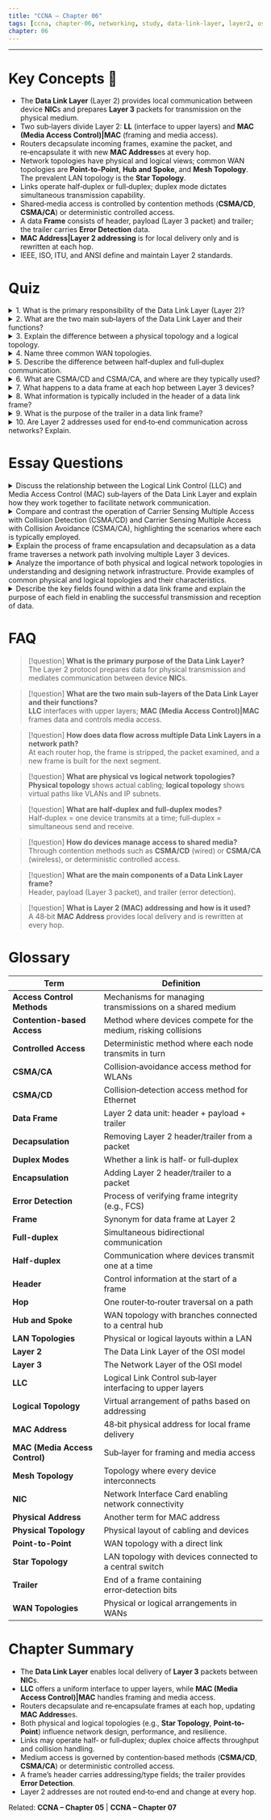 ```yaml
---
title: "CCNA – Chapter 06"
tags: [ccna, chapter-06, networking, study, data-link-layer, layer2, osi, topology, ethernet, wlan]
chapter: 06
---
```

---
# Key Concepts 🔑
- The <strong>Data Link Layer</strong> (Layer 2) provides local communication between device <strong>NIC</strong>s and prepares <strong>Layer 3</strong> packets for transmission on the physical medium.  
- Two sub‑layers divide Layer 2: <strong>LL</strong> (interface to upper layers) and <strong>MAC (Media Access Control)|MAC</strong> (framing and media access).  
- Routers decapsulate incoming frames, examine the packet, and re‑encapsulate it with new <strong>MAC Address</strong>es at every hop.  
- Network topologies have physical and logical views; common WAN topologies are <strong>Point-to-Point</strong>, <strong>Hub and Spoke</strong>, and <strong>Mesh Topology</strong>. The prevalent LAN topology is the <strong>Star Topology</strong>.  
- Links operate half‑duplex or full‑duplex; duplex mode dictates simultaneous transmission capability.  
- Shared‑media access is controlled by contention methods (<strong>CSMA/CD</strong>, <strong>CSMA/CA</strong>) or deterministic controlled access.  
- A data <strong>Frame</strong> consists of header, payload (Layer 3 packet) and trailer; the trailer carries <strong>Error Detection</strong> data.  
- <strong>MAC Address|Layer 2 addressing</strong> is for local delivery only and is rewritten at each hop.  
- IEEE, ISO, ITU, and ANSI define and maintain Layer 2 standards.

# Quiz
<details>
<summary>1. What is the primary responsibility of the Data Link Layer (Layer 2)?</summary>

The Data Link Layer enables communication between device <strong>NIC</strong>s and provides upper‑layer protocols with access to the physical media by framing packets for transmission.
</details>

<details>
<summary>2. What are the two main sub‑layers of the Data Link Layer and their functions?</summary>

- **<strong>LLC</strong>** – interfaces with upper‑layer protocols and manages error handling and flow control.  
- **<strong>MAC (Media Access Control)|MAC</strong>** – encapsulates data into frames, applies addressing, and controls access to the medium.
</details>

<details>
<summary>3. Explain the difference between a physical topology and a logical topology.</summary>

A **physical topology** depicts the tangible layout of devices and cabling, while a **logical topology** shows virtual paths based on addressing and interface usage (e.g., VLANs, IP subnets).
</details>

<details>
<summary>4. Name three common WAN topologies.</summary>

<strong>Point-to-Point</strong>, <strong>Hub and Spoke</strong>, and <strong>Mesh Topology</strong>.
</details>

<details>
<summary>5. Describe the difference between half‑duplex and full‑duplex communication.</summary>

**Half‑duplex** allows only one device to transmit at a time; **full‑duplex** allows simultaneous send and receive.
</details>

<details>
<summary>6. What are CSMA/CD and CSMA/CA, and where are they typically used?</summary>

- **<strong>CSMA/CD</strong>** – collision detection used on bus‑topology Ethernet.  
- **<strong>CSMA/CA</strong>** – collision avoidance used on WLANs.
</details>

<details>
<summary>7. What happens to a data frame at each hop between Layer 3 devices?</summary>

Each router decapsulates the frame, examines the packet, encapsulates it in a new frame with updated <strong>MAC Address</strong>es, and forwards it to the next segment.
</details>

<details>
<summary>8. What information is typically included in the header of a data link frame?</summary>

Start/end delimiters, source and destination <strong>MAC Address</strong>es, a type field identifying the Layer 3 protocol, and flow‑control information.
</details>

<details>
<summary>9. What is the purpose of the trailer in a data link frame?</summary>

The trailer includes error‑detection data (e.g., FCS) and marks the end of the frame.
</details>

<details>
<summary>10. Are Layer 2 addresses used for end‑to‑end communication across networks? Explain.</summary>

No. <strong>MAC Address|Layer 2 addresses</strong> are only for local delivery within a segment and are rewritten at each hop; end‑to‑end delivery relies on <strong>Layer 3</strong> addressing.
</details>

# Essay Questions
<details>
<summary>Discuss the relationship between the Logical Link Control (LLC) and Media Access Control (MAC) sub‑layers of the Data Link Layer and explain how they work together to facilitate network communication.</summary>

> [!info] **Answer**  
> The <strong>LLC</strong> and <strong>MAC (Media Access Control)|MAC</strong> sub‑layers form a service pair that collectively fulfils all Layer 2 responsibilities:  
> • **LLC (IEEE 802.2)** provides a consistent interface to the network layer, identifies upper‑layer protocols using Service Access Points (SAPs), and can add optional error checking and flow‑control features.  
> • **MAC (IEEE 802.x variants)** handles the mechanics of media access—framing, addressing, start/stop delimiters, <strong>Error Detection</strong> (FCS), and timing.  
> LLC delegates frame construction and medium arbitration to MAC, while MAC relies on LLC for protocol multiplexing and (when enabled) flow control. Together they present a transparent, reliable link service to <strong>Layer 3</strong> regardless of the physical medium.
</details>

<details>
<summary>Compare and contrast the operation of Carrier Sensing Multiple Access with Collision Detection (CSMA/CD) and Carrier Sensing Multiple Access with Collision Avoidance (CSMA/CA), highlighting the scenarios where each is typically employed.</summary>

> [!info] **Answer**  
> • **<strong>CSMA/CD</strong>** (wired Ethernet): devices listen for an idle line, transmit, and monitor the medium for collisions; on detection they send jam signals and back off for a random interval. It assumes half‑duplex shared copper where collisions can be detected electrically.  
> • **<strong>CSMA/CA</strong>** (WLAN 802.11): devices sense the channel, use random back‑off timers, and optionally exchange RTS/CTS control frames to reserve airtime before transmitting. Wireless nodes cannot reliably detect collisions in progress, so they avoid them instead.  
> • **When to use**: CSMA/CD is legacy—modern switched Ethernet eliminates collisions. CSMA/CA remains essential in Wi‑Fi where half‑duplex, shared-radio conditions persist and collision detection is impractical.
</details>

<details>
<summary>Explain the process of frame encapsulation and decapsulation as a data frame traverses a network path involving multiple Layer 3 devices.</summary>

> [!info] **Answer**  
> 1. **At the sender**: The network layer hands a packet to LLC, which adds its header (SAP). MAC then adds a MAC header (source/destination <strong>MAC Address</strong>es, type) and trailer (FCS), forming a <strong>Data Frame</strong>.  
> 2. **Across the first link**: The frame is transmitted to the first router.  
> 3. **At each router hop**: The router’s NIC checks the FCS, passes the frame to MAC, which strips the header/trailer (decapsulation). LLC passes the intact packet to the router’s network layer for forwarding. The router then creates a new frame appropriate to the outgoing interface: MAC adds new source/destination addresses and FCS (encapsulation).  
> 4. **Process repeats** until the frame reaches the destination LAN.  
> 5. **At the destination host**: After FCS validation, MAC and LLC remove their headers/trailers and deliver the packet to the network layer.  
> This hop‑by‑hop refresh ensures local addressing and media‑specific framing while preserving the original end‑to‑end Layer 3 information.
</details>

<details>
<summary>Analyze the importance of both physical and logical network topologies in understanding and designing network infrastructure. Provide examples of common physical and logical topologies and their characteristics.</summary>

> [!info] **Answer**  
> • **Physical topology** concerns cable layout and device placement—critical for distance limits, fault domains, and installation cost. Examples:  
>   – **<strong>Star Topology</strong>** (switch‑centric LAN): easy troubleshooting, scalable, single‑point failure at the switch mitigated by redundancy.  
>   – **<strong>Hub and Spoke</strong>** WAN: economical but hub congestion risk.  
> • **Logical topology** reflects data‑flow paths, addressing, and segmentation—vital for security, broadcast containment, and routing efficiency. Examples:  
>   – **VLAN‑based logical star** over a physical star switch fabric.  
>   – **<strong>Mesh Topology</strong>** routing overlays in VPNs or SD‑WAN that provide multiple logical paths across a partially meshed physical network.  
> Designers must align physical constraints (media type, distance) with logical requirements (traffic patterns, redundancy) for an optimal solution.
</details>

<details>
<summary>Describe the key fields found within a data link frame and explain the purpose of each field in enabling the successful transmission and reception of data.</summary>

> [!info] **Answer**  
> Typical Ethernet frame fields:  
> • **Preamble & SFD** – synchronize clocks and mark frame start.  
> • **Destination <strong>MAC Address</strong> / Source MAC Address** – identify receiving and sending NICs on the local segment.  
> • **Type/Length** – indicates encapsulated Layer 3 protocol (e.g., 0x0800 for IPv4) or payload size.  
> • **Payload (Data)** – carries the upper‑layer packet.  
> • **FCS** – 32‑bit CRC in the <strong>Trailer</strong> that enables <strong>Error Detection</strong>; receivers discard frames with mismatched CRCs.  
> Together these fields delimit, address, classify, and verify each frame, ensuring reliable data delivery over the shared medium.
</details>

# FAQ
> [!question] **What is the primary purpose of the Data Link Layer?**  
> The Layer 2 protocol prepares data for physical transmission and mediates communication between device <strong>NIC</strong>s.  

> [!question] **What are the two main sub‑layers of the Data Link Layer and their functions?**  
> **<strong>LLC</strong>** interfaces with upper layers; **<strong>MAC (Media Access Control)|MAC</strong>** frames data and controls media access.  

> [!question] **How does data flow across multiple Data Link Layers in a network path?**  
> At each router hop, the frame is stripped, the packet examined, and a new frame is built for the next segment.  

> [!question] **What are physical vs logical network topologies?**  
> **Physical topology** shows actual cabling; **logical topology** shows virtual paths like VLANs and IP subnets.  

> [!question] **What are half‑duplex and full‑duplex modes?**  
> Half‑duplex = one device transmits at a time; full‑duplex = simultaneous send and receive.  

> [!question] **How do devices manage access to shared media?**  
> Through contention methods such as <strong>CSMA/CD</strong> (wired) or <strong>CSMA/CA</strong> (wireless), or deterministic controlled access.  

> [!question] **What are the main components of a Data Link Layer frame?**  
> Header, payload (Layer 3 packet), and trailer (error detection).  

> [!question] **What is Layer 2 (MAC) addressing and how is it used?**  
> A 48‑bit <strong>MAC Address</strong> provides local delivery and is rewritten at every hop.  

# Glossary
| Term                           | Definition                                                      |
| ------------------------------ | --------------------------------------------------------------- |
| <strong>Access Control Methods</strong>     | Mechanisms for managing transmissions on a shared medium        |
| <strong>Contention-based Access</strong>    | Method where devices compete for the medium, risking collisions |
| <strong>Controlled Access</strong>          | Deterministic method where each node transmits in turn          |
| <strong>CSMA/CA</strong>                    | Collision‑avoidance access method for WLANs                     |
| <strong>CSMA/CD</strong>                    | Collision‑detection access method for Ethernet                  |
| <strong>Data Frame</strong>                 | Layer 2 data unit: header + payload + trailer                   |
| <strong>Decapsulation</strong>              | Removing Layer 2 header/trailer from a packet                   |
| <strong>Duplex Modes</strong>               | Whether a link is half‑ or full‑duplex                          |
| <strong>Encapsulation</strong>              | Adding Layer 2 header/trailer to a packet                       |
| <strong>Error Detection</strong>            | Process of verifying frame integrity (e.g., FCS)                |
| <strong>Frame</strong>                      | Synonym for data frame at Layer 2                               |
| <strong>Full-duplex</strong>                | Simultaneous bidirectional communication                        |
| <strong>Half-duplex</strong>                | Communication where devices transmit one at a time              |
| <strong>Header</strong>                     | Control information at the start of a frame                     |
| <strong>Hop</strong>                        | One router‑to‑router traversal on a path                        |
| <strong>Hub and Spoke</strong>              | WAN topology with branches connected to a central hub           |
| <strong>LAN Topologies</strong>             | Physical or logical layouts within a LAN                        |
| <strong>Layer 2</strong>                    | The Data Link Layer of the OSI model                            |
| <strong>Layer 3</strong>                    | The Network Layer of the OSI model                              |
| <strong>LLC</strong>                        | Logical Link Control sub‑layer interfacing to upper layers      |
| <strong>Logical Topology</strong>           | Virtual arrangement of paths based on addressing                |
| <strong>MAC Address</strong>                | 48‑bit physical address for local frame delivery                |
| <strong>MAC (Media Access Control)</strong> | Sub‑layer for framing and media access                          |
| <strong>Mesh Topology</strong>              | Topology where every device interconnects                       |
| <strong>NIC</strong>                        | Network Interface Card enabling network connectivity            |
| <strong>Physical Address</strong>           | Another term for MAC address                                    |
| <strong>Physical Topology</strong>          | Physical layout of cabling and devices                          |
| <strong>Point-to-Point</strong>             | WAN topology with a direct link                                 |
| <strong>Star Topology</strong>              | LAN topology with devices connected to a central switch         |
| <strong>Trailer</strong>                    | End of a frame containing error‑detection bits                  |
| <strong>WAN Topologies</strong>             | Physical or logical arrangements in WANs                        |

# Chapter Summary
- The <strong>Data Link Layer</strong> enables local delivery of <strong>Layer 3</strong> packets between <strong>NIC</strong>s.  
- <strong>LLC</strong> offers a uniform interface to upper layers, while <strong>MAC (Media Access Control)|MAC</strong> handles framing and media access.  
- Routers decapsulate and re‑encapsulate frames at each hop, updating <strong>MAC Address</strong>es.  
- Both physical and logical topologies (e.g., <strong>Star Topology</strong>, <strong>Point-to-Point</strong>) influence network design, performance, and resilience.  
- Links may operate half‑ or full‑duplex; duplex choice affects throughput and collision handling.  
- Medium access is governed by contention‑based methods (<strong>CSMA/CD</strong>, <strong>CSMA/CA</strong>) or deterministic controlled access.  
- A frame’s header carries addressing/type fields; the trailer provides <strong>Error Detection</strong>.  
- Layer 2 addresses are not routed end‑to‑end and change at every hop.

Related: <strong>CCNA – Chapter 05</strong> | <strong>CCNA – Chapter 07</strong>
